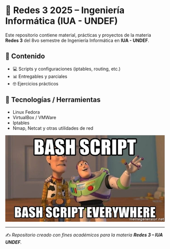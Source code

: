 # 📡 Redes 3 2025 – Ingeniería Informática (IUA - UNDEF)

Este repositorio contiene material, prácticas y proyectos de la materia **Redes 3** del 8vo semestre de Ingeniería Informática en **IUA - UNDEF**.  

## 📂 Contenido 
- 💻 Scripts y configuraciones (iptables, routing, etc.)  
- 📊 Entregables y parciales  
- 🤓 Ejercicios prácticos
  
## 🔧 Tecnologías / Herramientas
- Linux Fedora  
- VirtualBox / VMWare  
- Iptables  
- Nmap, Netcat y otras utilidades de red  

![Meme de redes](/Meme/bash.jpg)  

---

✍️ _Repositorio creado con fines académicos para la materia **Redes 3 – IUA UNDEF**._
